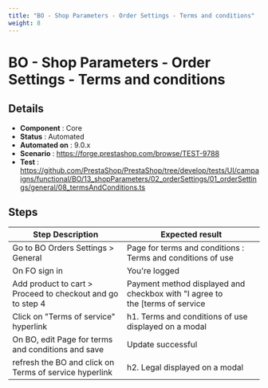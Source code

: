 ```yaml
---
title: "BO - Shop Parameters - Order Settings - Terms and conditions"
weight: 8
---
```


# BO - Shop Parameters - Order Settings - Terms and conditions
## Details
* **Component** : Core
* **Status** : Automated
* **Automated on** : 9.0.x
* **Scenario** : https://forge.prestashop.com/browse/TEST-9788
* **Test** : https://github.com/PrestaShop/PrestaShop/tree/develop/tests/UI/campaigns/functional/BO/13_shopParameters/02_orderSettings/01_orderSettings/general/08_termsAndConditions.ts

## Steps
| Step Description | Expected result |
| ----- | ----- |
| Go to BO Orders Settings > General | Page for terms and conditions : Terms and conditions of use |
| On FO sign in | You're logged |
| Add product to cart > Proceed to checkout and go to step 4 | Payment method displayed and checkbox with "I agree to the [terms of service|http://localhost/develop/en/content/2-legal-notice] and will adhere to them unconditionally." |
| Click on "Terms of service" hyperlink | h1. Terms and conditions of use displayed on a modal |
| On BO, edit Page for terms and conditions and save | Update successful |
| refresh the BO and click on Terms of service hyperlink | h2. Legal displayed on a modal |
